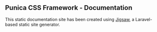 ## Punica CSS Framework - Documentation

<p>
	This static documentation site has been created using <a href="https://github.com/tighten/jigsaw" target="_blank">Jigsaw</a>, a Laravel-based static site generator.
</p>